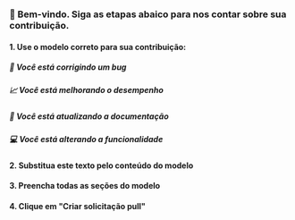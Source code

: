 ### 👋  Bem-vindo. Siga as etapas abaico para nos contar sobre sua contribuição.

#### 1. Use o modelo correto para sua contribuição:

##### 🐛 Você está corrigindo um bug

##### 📈 Você está melhorando o desempenho

##### 📝 Você está atualizando a documentação

##### 💻 Você está alterando a funcionalidade

#### 2. Substitua este texto pelo conteúdo do modelo
#### 3. Preencha todas as seções do modelo
#### 4. Clique em "Criar solicitação pull"

